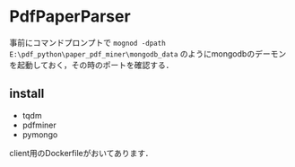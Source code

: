 # PdfPaperParser
事前にコマンドプロンプトで
```mognod -dpath E:\pdf_python\paper_pdf_miner\mongodb_data```
のようにmongodbのデーモンを起動しておく，その時のポートを確認する．
## install
- tqdm
- pdfminer
- pymongo

client用のDockerfileがおいてあります．
